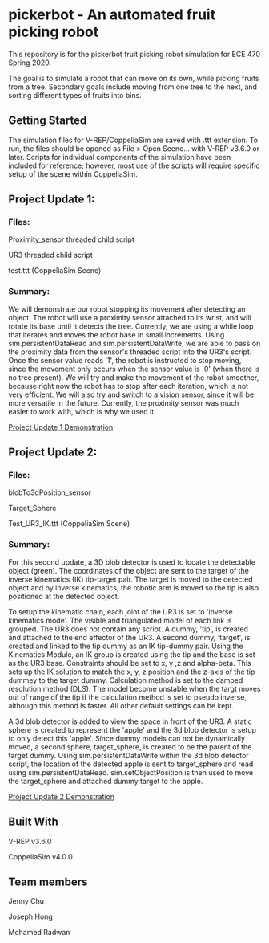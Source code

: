 # pickerbot - An automated fruit picking robot
This repository is for the pickerbot fruit picking robot simulation for ECE 470 Spring 2020.

The goal is to simulate a robot that can move on its own, while picking fruits from a tree. Secondary goals include moving from one tree to the next, and sorting different types of fruits into bins. 

## Getting Started
The simulation files for V-REP/CoppeliaSim are saved with .ttt extension. To run, the files should be opened as File > Open Scene... with V-REP v3.6.0 or later. Scripts for individual components of the simulation have been included for reference; however, most use of the scripts will require specific setup of the scene within CoppeliaSim.

## Project Update 1:
### Files:
Proximity_sensor threaded child script

UR3 threaded child script

test.ttt (CoppeliaSim Scene)

### Summary:
We will demonstrate our robot stopping its movement after detecting an object. The robot will use a proximity sensor attached to its wrist, and will rotate its base until it detects the tree. Currently, we are using a while loop that iterates and moves the robot base in small increments. Using sim.persistentDataRead and sim.persistentDataWrite, we are able to pass on the proximity data from the sensor's threaded script into the UR3's script. Once the sensor value reads '1', the robot is instructed to stop moving, since the movement only occurs when the sensor value is '0' (when there is no tree present). We will try and make the movement of the robot smoother, because right now the robot has to stop after each iteration, which is not very efficient. We will also try and switch to a vision sensor, since it will be more versatile in the future. Currently, the proximity sensor was much easier to work with, which is why we used it. 

[Project Update 1 Demonstration](https://youtu.be/38Osir12bx4 "Have a nice Day!")

## Project Update 2:
### Files:
blobTo3dPosition_sensor

Target_Sphere

Test_UR3_IK.ttt (CoppeliaSim Scene)

### Summary:
For this second update, a 3D blob detector is used to locate the detectable object (green). The coordinates of the object are sent to the target of the inverse kinematics (IK) tip-target pair. The target is moved to the detected object and by inverse kinematics, the robotic arm is moved so the tip is also positioned at the detected object.


To setup the kinematic chain, each joint of the UR3 is set to 'inverse kinematics mode'. The visible and triangulated model of each link is grouped. The UR3 does not contain any script. A dummy, 'tip', is created and attached to the end effector of the UR3. A second dummy, 'target', is created and linked to the tip dummy as an IK tip-dummy pair. Using the Kinematics Module, an IK group is created using the tip and the base is set as the UR3 base. Constraints should be set to x, y ,z and alpha-beta. This sets up the IK solution to match the x, y, z position and the z-axis of the tip dummey to the target dummy. Calculation method is set to the damped resolution method (DLS). The model become unstable when the targt moves out of range of the tip if the calculation method is set to pseudo inverse, although this method is faster. All other default settings can be kept.

A 3d blob detector is added to view the space in front of the UR3. A static sphere is created to represent the 'apple' and the 3d blob detector is setup to only detect this 'apple'. Since dummy models can not be dynamically moved, a second sphere, target_sphere, is created to be the parent of the target dummy. Using sim.persistentDataWrite within the 3d blob detector script, the location of the detected apple is sent to target_sphere and read using sim.persistentDataRead. sim.setObjectPosition is then used to move the target_sphere and attached dummy target to the apple.

[Project Update 2 Demonstration](https://youtu.be/ZUpGvyd_rsQ ":D")

## Built With
V-REP v3.6.0

CoppeliaSim v4.0.0.

## Team members
Jenny Chu

Joseph Hong

Mohamed Radwan
